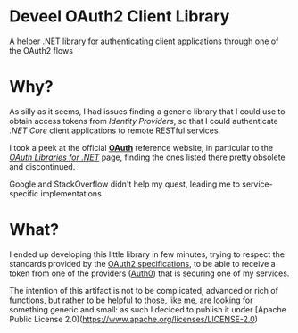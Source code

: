 # Deveel OAuth2 Client Library

A helper .NET library for authenticating client applications through one of the OAuth2 flows

# Why?

As silly as it seems, I had issues finding a generic library that I could use to obtain access tokens from _Identity Providers_, so that I could authenticate _.NET Core_ client applications to remote RESTful services.

I took a peek at the official **[OAuth](https://oauth.net)** reference website, in particular to the _[OAuth Libraries for .NET](https://oauth.net/code/dotnet/)_ page, finding the ones listed there pretty obsolete and discontinued.

Google and StackOverflow didn't help my quest, leading me to service-specific implementations

# What?

I ended up developing this little library in few minutes, trying to respect the standards provided by the [OAuth2 specifications](https://datatracker.ietf.org/doc/html/draft-ietf-oauth-par), to be able to receive a token from one of the providers ([Auth0](https://auth0.com)) that is securing one of my services.

The intention of this artifact is not to be complicated, advanced or rich of functions, but rather to be helpful to those, like me, are looking for something generic and small: as such I deciced to publish it under [Apache Public License 2.0)(https://www.apache.org/licenses/LICENSE-2.0)
